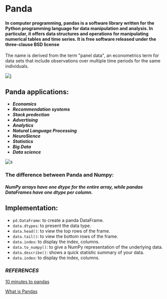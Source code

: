 # Panda

#### In computer programming, pandas is a software library written for the Python programming language for data manipulation and analysis. In particular, it offers data structures and operations for manipulating numerical tables and time series. It is free software released under the three-clause BSD license

The name is derived from the term "panel data", an econometrics term for data sets that include observations over multiple time periods for the same individuals.

![j](https://files.realpython.com/media/How-to-Plot-With-Pandas_Watermarked.f283f64b4ae3.jpg)


## Panda applications:

- ***Economics***
- ***Recommendation systems***
- ***Stack predection***
- ***Advertising***
- ***Analytics***
- ***Natural Language Processing***
- ***NeuroSience***
- ***Statistics***
- ***Big Data***
- ***Data science***

![s](https://data-flair.training/blogs/wp-content/uploads/sites/2/2019/04/Python-Pandas-Applications.jpg)


### The difference between Panda and Numpy:

##### NumPy arrays have one dtype for the entire array, while pandas DataFrames have one dtype per column.


## Implementation:

- `pd.DataFrame`: to create a panda DataFrame.
- `data.dtypes`: to present the data type.
- `data.head()`: to view the top rows of the frame.
- `data.tail()`: to view the bottom rows of the frame.
- `data.index`: to display the index, columns.
- `data.to_numpy()`: to give a NumPy representation of the underlying data.
- `data.describe()`: shows a quick statistic summary of your data.
- `data.index`: to display the index, columns.



### ***REFERENCES***

[10 minutes to pandas](https://pandas.pydata.org/pandas-docs/stable/user_guide/10min.html)

[What is Pandas](https://www.youtube.com/watch?v=dcqPhpY7tWk&t=391s&ab_channel=PythonProgrammer)

